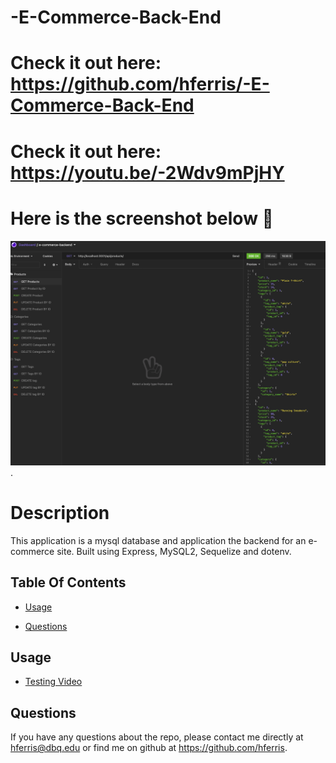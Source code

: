 # -E-Commerce-Back-End
# Check it out here: https://github.com/hferris/-E-Commerce-Back-End 
# Check it out here: https://youtu.be/-2Wdv9mPjHY
# Here is the screenshot below :star_struck:
![Alt text](./imgs/ScreenShot.png?raw=true "Screenshot").


# Description
This application is a mysql database and application the backend for an e-commerce site. Built using Express, MySQL2, Sequelize and dotenv.

## Table Of Contents

* [Usage](#usage)

* [Questions](#questions)

## Usage
* [Testing Video](https://youtu.be/-2Wdv9mPjHY)

## Questions
If you have any questions about the repo, please contact me directly at hferris@dbq.edu or find me on github at https://github.com/hferris.